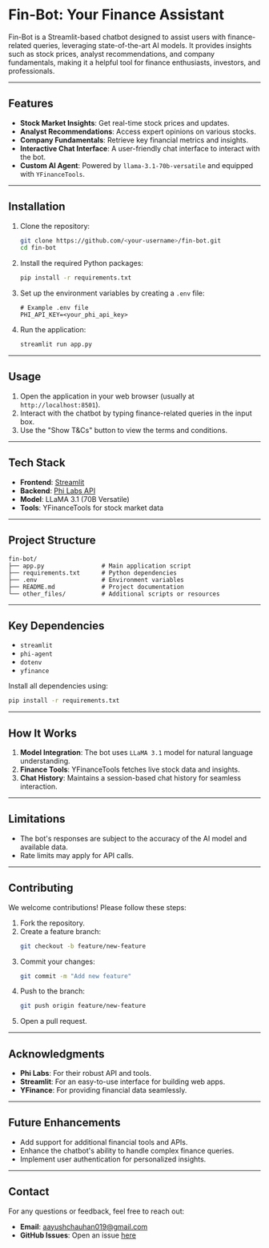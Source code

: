 # Fin-Bot: Your Finance Assistant

Fin-Bot is a Streamlit-based chatbot designed to assist users with finance-related queries, leveraging state-of-the-art AI models. It provides insights such as stock prices, analyst recommendations, and company fundamentals, making it a helpful tool for finance enthusiasts, investors, and professionals.

---

## Features

- **Stock Market Insights**: Get real-time stock prices and updates.
- **Analyst Recommendations**: Access expert opinions on various stocks.
- **Company Fundamentals**: Retrieve key financial metrics and insights.
- **Interactive Chat Interface**: A user-friendly chat interface to interact with the bot.
- **Custom AI Agent**: Powered by `llama-3.1-70b-versatile` and equipped with `YFinanceTools`.

---

## Installation

1. Clone the repository:
   ```bash
   git clone https://github.com/<your-username>/fin-bot.git
   cd fin-bot
   ```

2. Install the required Python packages:
   ```bash
   pip install -r requirements.txt
   ```

3. Set up the environment variables by creating a `.env` file:
   ```env
   # Example .env file
   PHI_API_KEY=<your_phi_api_key>
   ```

4. Run the application:
   ```bash
   streamlit run app.py
   ```

---

## Usage

1. Open the application in your web browser (usually at `http://localhost:8501`).
2. Interact with the chatbot by typing finance-related queries in the input box.
3. Use the "Show T&Cs" button to view the terms and conditions.

---

## Tech Stack

- **Frontend**: [Streamlit](https://streamlit.io/)
- **Backend**: [Phi Labs API](https://phi-labs.ai/)
- **Model**: LLaMA 3.1 (70B Versatile)
- **Tools**: YFinanceTools for stock market data

---

## Project Structure

```
fin-bot/
├── app.py                # Main application script
├── requirements.txt      # Python dependencies
├── .env                  # Environment variables
├── README.md             # Project documentation
└── other_files/          # Additional scripts or resources
```

---

## Key Dependencies

- `streamlit`
- `phi-agent`
- `dotenv`
- `yfinance`

Install all dependencies using:
```bash
pip install -r requirements.txt
```

---

## How It Works

1. **Model Integration**: The bot uses `LLaMA 3.1` model for natural language understanding.
2. **Finance Tools**: YFinanceTools fetches live stock data and insights.
3. **Chat History**: Maintains a session-based chat history for seamless interaction.

---

## Limitations

- The bot's responses are subject to the accuracy of the AI model and available data.
- Rate limits may apply for API calls.

---

## Contributing

We welcome contributions! Please follow these steps:

1. Fork the repository.
2. Create a feature branch:
   ```bash
   git checkout -b feature/new-feature
   ```
3. Commit your changes:
   ```bash
   git commit -m "Add new feature"
   ```
4. Push to the branch:
   ```bash
   git push origin feature/new-feature
   ```
5. Open a pull request.

---


## Acknowledgments

- **Phi Labs**: For their robust API and tools.
- **Streamlit**: For an easy-to-use interface for building web apps.
- **YFinance**: For providing financial data seamlessly.

---

## Future Enhancements

- Add support for additional financial tools and APIs.
- Enhance the chatbot's ability to handle complex finance queries.
- Implement user authentication for personalized insights.

---

## Contact

For any questions or feedback, feel free to reach out:

- **Email**: [aayushchauhan019@gmail.com](mailto:aayushchauhan019@gmail.com)
- **GitHub Issues**: Open an issue [here](https://github.com/aayush010904/fin-bot/issues)
```
